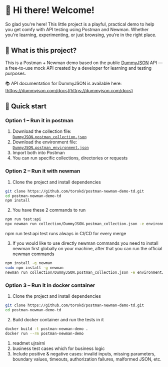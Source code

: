 # 👋 Hi there! Welcome!
So glad you're here! This little project is a playful, practical demo to help you get comfy with API testing using Postman and Newman. Whether you're learning, experimenting, or just browsing, you’re in the right place.

## 👀 What is this project?
This is a Postman + Newman demo based on the public [DummyJSON](https://dummyjson.com) API — a free-to-use mock API created by a developer for learning and testing purposes. 

📚 API documentation for DummyJSON is available here: [https://dummyjson.com/docs](https://dummyjson.com/docs)

## 🚀 Quick start

### Option 1 – Run it in postman

1. Download the collection file:  
   [`DummyJSON.postman_collection.json`](./collection/DummyJSON.postman_collection.json)
2. Download the environment file:  
   [`DummyJSON.postman_environment.json`](./environment/DummyJSON.postman_environment.json)
3. Import both into Postman
4. You can run specific collections, directories or requests

### Option 2 – Run it with newman
1. Clone the project and install dependencies
```bash 
git clone https://github.com/torokd/postman-newman-demo-td.git
cd postman-newman-demo-td
npm install
```
2. You have these 2 commands to run
```bash
npm run test:api
npx newman run collection/DummyJSON.postman_collection.json -e environment/DummyJSON.postman_environment.json
```
npm run test:api test runs always in CI/CD for every merge

3. If you would like to use directly newman commands you need to install newman first globally on your machine, after that you can run the official newman commands
```bash 
npm install -g newman
sudo npm install -g newman
newman run collection/DummyJSON.postman_collection.json -e environment/DummyJSON.postman_environment.json
```

### Option 3 – Run it in docker container
1. Clone the project and install dependencies
```bash
git clone https://github.com/torokd/postman-newman-demo-td.git
cd postman-newman-demo-td
```
2. Build docker container and run the tests in it
```bash
docker build -t postman-newman-demo .
docker run --rm postman-newman-demo
```

1. readmet ujrairni
3. business test cases which for business logic
2. Include positive & negative cases: invalid inputs, missing parameters, boundary values, timeouts, authorization failures, malformed JSON, etc.